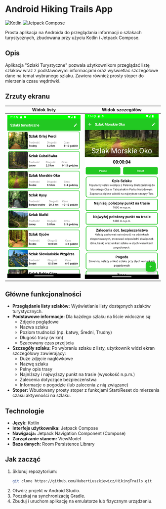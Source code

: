 # Android Hiking Trails App

[![Kotlin](https://img.shields.io/badge/Kotlin-1.x%2F2.x-blueviolet.svg?logo=kotlin)](https://kotlinlang.org)
[![Jetpack Compose](https://img.shields.io/badge/Jetpack%20Compose-UI-brightgreen.svg?logo=jetpackcompose)](https://developer.android.com/jetpack/compose)

Prosta aplikacja na Androida do przeglądania informacji o szlakach turystycznych, zbudowana przy użyciu Kotlin i Jetpack Compose.

## Opis

Aplikacja "Szlaki Turystyczne" pozwala użytkownikom przeglądać listę szlaków wraz z podstawowymi informacjami oraz wyświetlać szczegółowe dane na temat wybranego szlaku. Zawiera również prosty stoper do mierzenia czasu wędrówki.

## Zrzuty ekranu

|                     Widok listy                     | Widok szczegółów                               |
|:---------------------------------------------------:| :----------------------------------------------: |
| <img src="screenshots/main_screen.png" width="250"> | <img src="screenshots/details_screen.png" width="250"> |

## Główne funkcjonalności

*   **Przeglądanie listy szlaków:** Wyświetlanie listy dostępnych szlaków turystycznych.
*   **Podstawowe informacje:** Dla każdego szlaku na liście widoczne są:
    *   Zdjęcie poglądowe
    *   Nazwa szlaku
    *   Poziom trudności (np. Łatwy, Średni, Trudny)
    *   Długość trasy (w km)
    *   Szacowany czas przejścia
*   **Szczegóły szlaku:** Po wybraniu szlaku z listy, użytkownik widzi ekran szczegółowy zawierający:
    *   Duże zdjęcie nagłówkowe
    *   Nazwę szlaku
    *   Pełny opis trasy
    *   Najniższy i najwyższy punkt na trasie (wysokość n.p.m.)
    *   Zalecenia dotyczące bezpieczeństwa
    *   Informacje o pogodzie (lub zalecenia z nią związane)
*   **Stoper:** Wbudowany prosty stoper z funkcjami Start/Reset do mierzenia czasu aktywności na szlaku.

## Technologie

*   **Język:** Kotlin
*   **Interfejs użytkownika:** Jetpack Compose
*   **Nawigacja:** Jetpack Navigation Component (Compose)
*   **Zarządzanie stanem:** ViewModel
*   **Baza danych:** Room Persistence Library

## Jak zacząć

1.  Sklonuj repozytorium:
    ```bash
    git clone https://github.com/HubertLuszkiewicz/HikingTrails.git
    ```
2.  Otwórz projekt w Android Studio.
3.  Poczekaj na synchronizację Gradle.
4.  Zbuduj i uruchom aplikację na emulatorze lub fizycznym urządzeniu.
